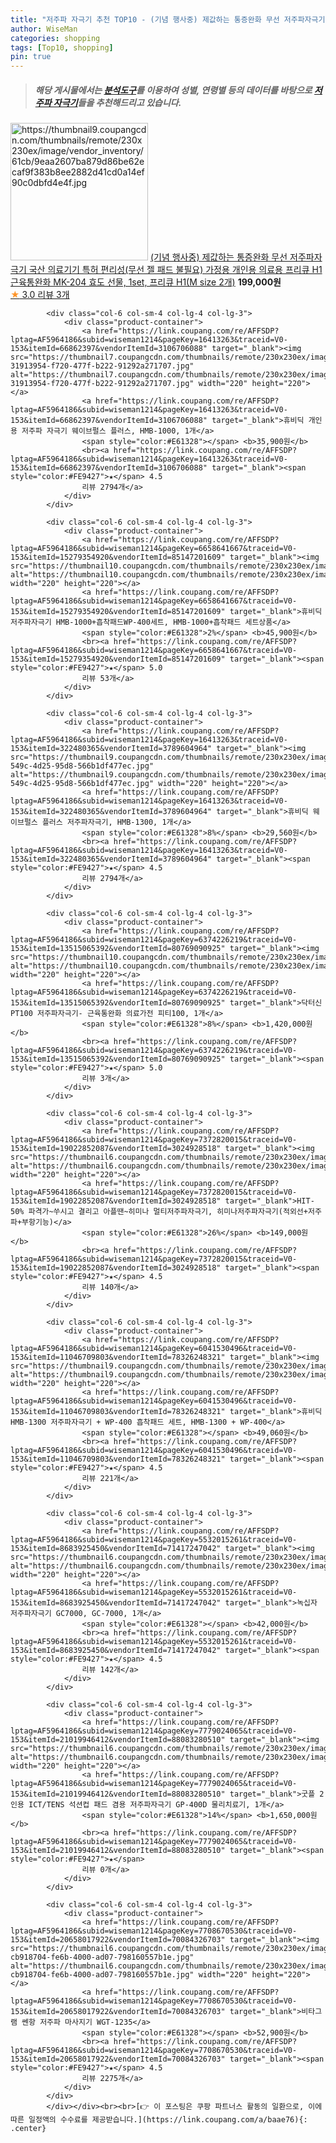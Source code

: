 ```yaml
---
title: "저주파 자극기 추천 TOP10 - (기념 행사중) 제값하는 통증완화 무선 저주파자극기 국산 의료기기 특허 편리성(무선 젤 패드 불필요) 가정용 개인용 의료용 "
author: WiseMan
categories: shopping
tags: [Top10, shopping]
pin: true
---
```


> ##### 해당 게시물에서는 [**분석도구**](https://itemscout.io/)를 이용하여 **성별**, **연령별** 등의 데이터를 바탕으로 [**저주파 자극기**](https://link.coupang.com/a/baae76)들을 추천해드리고 있습니다.
<div class="container"><div class="row">
            <div class="col-6 col-sm-4 col-lg-4 col-lg-3">
                <div class="product-container">
                    <a href="https://link.coupang.com/re/AFFSDP?lptag=AF5964186&subid=wiseman1214&pageKey=7589138183&traceid=V0-153&itemId=20050983851&vendorItemId=86963520494" target="_blank"><img src="https://thumbnail9.coupangcdn.com/thumbnails/remote/230x230ex/image/vendor_inventory/61cb/9eaa2607ba879d86be62ecaf9f383b8ee2882d41cd0a14ef90c0dbfd4e4f.jpg" alt="https://thumbnail9.coupangcdn.com/thumbnails/remote/230x230ex/image/vendor_inventory/61cb/9eaa2607ba879d86be62ecaf9f383b8ee2882d41cd0a14ef90c0dbfd4e4f.jpg" width="220" height="220"></a>
                    <a href="https://link.coupang.com/re/AFFSDP?lptag=AF5964186&subid=wiseman1214&pageKey=7589138183&traceid=V0-153&itemId=20050983851&vendorItemId=86963520494" target="_blank">(기념 행사중) 제값하는 통증완화 무선 저주파자극기 국산 의료기기 특허 편리성(무선 젤 패드 불필요) 가정용 개인용 의료용 프리큐 H1 근육통완화 MK-204 효도 선물, 1set, 프리큐 H1(M size 2개)</a>
                    <span style="color:#E61328"></span> <b>199,000원</b>
                    <br><a href="https://link.coupang.com/re/AFFSDP?lptag=AF5964186&subid=wiseman1214&pageKey=7589138183&traceid=V0-153&itemId=20050983851&vendorItemId=86963520494" target="_blank"><span style="color:#FE9427">★</span> 3.0
                    리뷰 3개</a>
                </div>
            </div>
            
            <div class="col-6 col-sm-4 col-lg-4 col-lg-3">
                <div class="product-container">
                    <a href="https://link.coupang.com/re/AFFSDP?lptag=AF5964186&subid=wiseman1214&pageKey=16413263&traceid=V0-153&itemId=66862397&vendorItemId=3106706088" target="_blank"><img src="https://thumbnail7.coupangcdn.com/thumbnails/remote/230x230ex/image/retail/images/2523219104052126-31913954-f720-477f-b222-91292a271707.jpg" alt="https://thumbnail7.coupangcdn.com/thumbnails/remote/230x230ex/image/retail/images/2523219104052126-31913954-f720-477f-b222-91292a271707.jpg" width="220" height="220"></a>
                    <a href="https://link.coupang.com/re/AFFSDP?lptag=AF5964186&subid=wiseman1214&pageKey=16413263&traceid=V0-153&itemId=66862397&vendorItemId=3106706088" target="_blank">휴비딕 개인용 저주파 자극기 웨이브펄스 플러스, HMB-1000, 1개</a>
                    <span style="color:#E61328"></span> <b>35,900원</b>
                    <br><a href="https://link.coupang.com/re/AFFSDP?lptag=AF5964186&subid=wiseman1214&pageKey=16413263&traceid=V0-153&itemId=66862397&vendorItemId=3106706088" target="_blank"><span style="color:#FE9427">★</span> 4.5
                    리뷰 2794개</a>
                </div>
            </div>
            
            <div class="col-6 col-sm-4 col-lg-4 col-lg-3">
                <div class="product-container">
                    <a href="https://link.coupang.com/re/AFFSDP?lptag=AF5964186&subid=wiseman1214&pageKey=6658641667&traceid=V0-153&itemId=15279354920&vendorItemId=85147201609" target="_blank"><img src="https://thumbnail10.coupangcdn.com/thumbnails/remote/230x230ex/image/vendor_inventory/d8ac/efea0858ba04110e4c69b8f45a098bc11189c7cc67798f27421d2a3fc7e9.jpg" alt="https://thumbnail10.coupangcdn.com/thumbnails/remote/230x230ex/image/vendor_inventory/d8ac/efea0858ba04110e4c69b8f45a098bc11189c7cc67798f27421d2a3fc7e9.jpg" width="220" height="220"></a>
                    <a href="https://link.coupang.com/re/AFFSDP?lptag=AF5964186&subid=wiseman1214&pageKey=6658641667&traceid=V0-153&itemId=15279354920&vendorItemId=85147201609" target="_blank">휴비딕 저주파자극기 HMB-1000+흡착패드WP-400세트, HMB-1000+흡착패드 세트상품</a>
                    <span style="color:#E61328">2%</span> <b>45,900원</b>
                    <br><a href="https://link.coupang.com/re/AFFSDP?lptag=AF5964186&subid=wiseman1214&pageKey=6658641667&traceid=V0-153&itemId=15279354920&vendorItemId=85147201609" target="_blank"><span style="color:#FE9427">★</span> 5.0
                    리뷰 53개</a>
                </div>
            </div>
            
            <div class="col-6 col-sm-4 col-lg-4 col-lg-3">
                <div class="product-container">
                    <a href="https://link.coupang.com/re/AFFSDP?lptag=AF5964186&subid=wiseman1214&pageKey=16413263&traceid=V0-153&itemId=322480365&vendorItemId=3789604964" target="_blank"><img src="https://thumbnail9.coupangcdn.com/thumbnails/remote/230x230ex/image/product/image/vendoritem/2018/12/06/3789604964/0327f215-549c-4d25-95d8-566b1df477ec.jpg" alt="https://thumbnail9.coupangcdn.com/thumbnails/remote/230x230ex/image/product/image/vendoritem/2018/12/06/3789604964/0327f215-549c-4d25-95d8-566b1df477ec.jpg" width="220" height="220"></a>
                    <a href="https://link.coupang.com/re/AFFSDP?lptag=AF5964186&subid=wiseman1214&pageKey=16413263&traceid=V0-153&itemId=322480365&vendorItemId=3789604964" target="_blank">휴비딕 웨이브펄스 플러스 저주파자극기, HMB-1300, 1개</a>
                    <span style="color:#E61328">8%</span> <b>29,560원</b>
                    <br><a href="https://link.coupang.com/re/AFFSDP?lptag=AF5964186&subid=wiseman1214&pageKey=16413263&traceid=V0-153&itemId=322480365&vendorItemId=3789604964" target="_blank"><span style="color:#FE9427">★</span> 4.5
                    리뷰 2794개</a>
                </div>
            </div>
            
            <div class="col-6 col-sm-4 col-lg-4 col-lg-3">
                <div class="product-container">
                    <a href="https://link.coupang.com/re/AFFSDP?lptag=AF5964186&subid=wiseman1214&pageKey=6374226219&traceid=V0-153&itemId=13515065392&vendorItemId=80769090925" target="_blank"><img src="https://thumbnail10.coupangcdn.com/thumbnails/remote/230x230ex/image/vendor_inventory/d8ca/a7bf94bb7c4c96962be7fdc1bf924a3a0319fd2d7c8db4f382806227c7bb.jpg" alt="https://thumbnail10.coupangcdn.com/thumbnails/remote/230x230ex/image/vendor_inventory/d8ca/a7bf94bb7c4c96962be7fdc1bf924a3a0319fd2d7c8db4f382806227c7bb.jpg" width="220" height="220"></a>
                    <a href="https://link.coupang.com/re/AFFSDP?lptag=AF5964186&subid=wiseman1214&pageKey=6374226219&traceid=V0-153&itemId=13515065392&vendorItemId=80769090925" target="_blank">닥터신 PT100 저주파자극기- 근육통완화 의료가전 피티100, 1개</a>
                    <span style="color:#E61328">8%</span> <b>1,420,000원</b>
                    <br><a href="https://link.coupang.com/re/AFFSDP?lptag=AF5964186&subid=wiseman1214&pageKey=6374226219&traceid=V0-153&itemId=13515065392&vendorItemId=80769090925" target="_blank"><span style="color:#FE9427">★</span> 5.0
                    리뷰 3개</a>
                </div>
            </div>
            
            <div class="col-6 col-sm-4 col-lg-4 col-lg-3">
                <div class="product-container">
                    <a href="https://link.coupang.com/re/AFFSDP?lptag=AF5964186&subid=wiseman1214&pageKey=7372820015&traceid=V0-153&itemId=19022852087&vendorItemId=3024928518" target="_blank"><img src="https://thumbnail6.coupangcdn.com/thumbnails/remote/230x230ex/image/vendor_inventory/5024/fc43cb32309e8b2c4804bee95119d26d7abc75da2482055c50853ddc8562.jpg" alt="https://thumbnail6.coupangcdn.com/thumbnails/remote/230x230ex/image/vendor_inventory/5024/fc43cb32309e8b2c4804bee95119d26d7abc75da2482055c50853ddc8562.jpg" width="220" height="220"></a>
                    <a href="https://link.coupang.com/re/AFFSDP?lptag=AF5964186&subid=wiseman1214&pageKey=7372820015&traceid=V0-153&itemId=19022852087&vendorItemId=3024928518" target="_blank">HIT-50% 파격가~쑤시고 결리고 아플땐~히미나 멀티저주파자극기, 히미나저주파자극기(적외선+저주파+부항기능)</a>
                    <span style="color:#E61328">26%</span> <b>149,000원</b>
                    <br><a href="https://link.coupang.com/re/AFFSDP?lptag=AF5964186&subid=wiseman1214&pageKey=7372820015&traceid=V0-153&itemId=19022852087&vendorItemId=3024928518" target="_blank"><span style="color:#FE9427">★</span> 4.5
                    리뷰 140개</a>
                </div>
            </div>
            
            <div class="col-6 col-sm-4 col-lg-4 col-lg-3">
                <div class="product-container">
                    <a href="https://link.coupang.com/re/AFFSDP?lptag=AF5964186&subid=wiseman1214&pageKey=6041530496&traceid=V0-153&itemId=11046709803&vendorItemId=78326248321" target="_blank"><img src="https://thumbnail9.coupangcdn.com/thumbnails/remote/230x230ex/image/vendor_inventory/ff00/52fb2e2a78822a5c64a820f926f6893e9805cfabf7af482bbbaa520525fa.jpg" alt="https://thumbnail9.coupangcdn.com/thumbnails/remote/230x230ex/image/vendor_inventory/ff00/52fb2e2a78822a5c64a820f926f6893e9805cfabf7af482bbbaa520525fa.jpg" width="220" height="220"></a>
                    <a href="https://link.coupang.com/re/AFFSDP?lptag=AF5964186&subid=wiseman1214&pageKey=6041530496&traceid=V0-153&itemId=11046709803&vendorItemId=78326248321" target="_blank">휴비딕 HMB-1300 저주파자극기 + WP-400 흡착패드 세트, HMB-1300 + WP-400</a>
                    <span style="color:#E61328"></span> <b>49,060원</b>
                    <br><a href="https://link.coupang.com/re/AFFSDP?lptag=AF5964186&subid=wiseman1214&pageKey=6041530496&traceid=V0-153&itemId=11046709803&vendorItemId=78326248321" target="_blank"><span style="color:#FE9427">★</span> 4.5
                    리뷰 221개</a>
                </div>
            </div>
            
            <div class="col-6 col-sm-4 col-lg-4 col-lg-3">
                <div class="product-container">
                    <a href="https://link.coupang.com/re/AFFSDP?lptag=AF5964186&subid=wiseman1214&pageKey=5532015261&traceid=V0-153&itemId=8683925450&vendorItemId=71417247042" target="_blank"><img src="https://thumbnail6.coupangcdn.com/thumbnails/remote/230x230ex/image/vendor_inventory/e4ed/68073a1322b97d6ce0dff0c0636108a80230af5aebccba04d7629a32f1a4.jpg" alt="https://thumbnail6.coupangcdn.com/thumbnails/remote/230x230ex/image/vendor_inventory/e4ed/68073a1322b97d6ce0dff0c0636108a80230af5aebccba04d7629a32f1a4.jpg" width="220" height="220"></a>
                    <a href="https://link.coupang.com/re/AFFSDP?lptag=AF5964186&subid=wiseman1214&pageKey=5532015261&traceid=V0-153&itemId=8683925450&vendorItemId=71417247042" target="_blank">녹십자 저주파자극기 GC7000, GC-7000, 1개</a>
                    <span style="color:#E61328"></span> <b>42,000원</b>
                    <br><a href="https://link.coupang.com/re/AFFSDP?lptag=AF5964186&subid=wiseman1214&pageKey=5532015261&traceid=V0-153&itemId=8683925450&vendorItemId=71417247042" target="_blank"><span style="color:#FE9427">★</span> 4.5
                    리뷰 142개</a>
                </div>
            </div>
            
            <div class="col-6 col-sm-4 col-lg-4 col-lg-3">
                <div class="product-container">
                    <a href="https://link.coupang.com/re/AFFSDP?lptag=AF5964186&subid=wiseman1214&pageKey=7779024065&traceid=V0-153&itemId=21019946412&vendorItemId=88083280510" target="_blank"><img src="https://thumbnail6.coupangcdn.com/thumbnails/remote/230x230ex/image/vendor_inventory/e554/4f976ddeb5661632a2cc90f0573c58d8038a2322a511760cd2b8b0e2a0db.jpg" alt="https://thumbnail6.coupangcdn.com/thumbnails/remote/230x230ex/image/vendor_inventory/e554/4f976ddeb5661632a2cc90f0573c58d8038a2322a511760cd2b8b0e2a0db.jpg" width="220" height="220"></a>
                    <a href="https://link.coupang.com/re/AFFSDP?lptag=AF5964186&subid=wiseman1214&pageKey=7779024065&traceid=V0-153&itemId=21019946412&vendorItemId=88083280510" target="_blank">굿플 2인용 ICT/TENS 석션컵 패드 겸용 저주파자극기 GP-400D 물리치료기, 1개</a>
                    <span style="color:#E61328">14%</span> <b>1,650,000원</b>
                    <br><a href="https://link.coupang.com/re/AFFSDP?lptag=AF5964186&subid=wiseman1214&pageKey=7779024065&traceid=V0-153&itemId=21019946412&vendorItemId=88083280510" target="_blank"><span style="color:#FE9427">★</span> 
                    리뷰 0개</a>
                </div>
            </div>
            
            <div class="col-6 col-sm-4 col-lg-4 col-lg-3">
                <div class="product-container">
                    <a href="https://link.coupang.com/re/AFFSDP?lptag=AF5964186&subid=wiseman1214&pageKey=7708670530&traceid=V0-153&itemId=20658017922&vendorItemId=70084326703" target="_blank"><img src="https://thumbnail6.coupangcdn.com/thumbnails/remote/230x230ex/image/retail/images/4965906805717688-cb918704-fe6b-4000-ad07-798160557b1e.jpg" alt="https://thumbnail6.coupangcdn.com/thumbnails/remote/230x230ex/image/retail/images/4965906805717688-cb918704-fe6b-4000-ad07-798160557b1e.jpg" width="220" height="220"></a>
                    <a href="https://link.coupang.com/re/AFFSDP?lptag=AF5964186&subid=wiseman1214&pageKey=7708670530&traceid=V0-153&itemId=20658017922&vendorItemId=70084326703" target="_blank">비타그램 쎈항 저주파 마사지기 WGT-1235</a>
                    <span style="color:#E61328"></span> <b>52,900원</b>
                    <br><a href="https://link.coupang.com/re/AFFSDP?lptag=AF5964186&subid=wiseman1214&pageKey=7708670530&traceid=V0-153&itemId=20658017922&vendorItemId=70084326703" target="_blank"><span style="color:#FE9427">★</span> 4.5
                    리뷰 2275개</a>
                </div>
            </div>
            </div></div><br><br>[👉 이 포스팅은 쿠팡 파트너스 활동의 일환으로, 이에 따른 일정액의 수수료를 제공받습니다.](https://link.coupang.com/a/baae76){: .center}